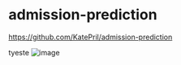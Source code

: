 # admission-prediction
https://github.com/KatePril/admission-prediction

tyeste
![image](https://github.com/user-attachments/assets/16dfd028-c0d1-40e6-95fc-71071aedc7d3)
